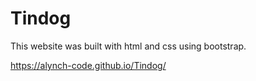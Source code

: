 # Tindog
This website was built with html and css using bootstrap.

https://alynch-code.github.io/Tindog/

